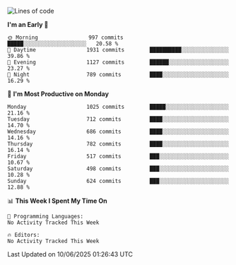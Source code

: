 <!--START_SECTION:waka-->
![Lines of code](https://img.shields.io/badge/From%20Hello%20World%20I%27ve%20Written-40.0%20million%20lines%20of%20code-blue)

**I'm an Early 🐤** 

```text
🌞 Morning                997 commits         █████░░░░░░░░░░░░░░░░░░░░   20.58 % 
🌆 Daytime                1931 commits        ██████████░░░░░░░░░░░░░░░   39.86 % 
🌃 Evening                1127 commits        ██████░░░░░░░░░░░░░░░░░░░   23.27 % 
🌙 Night                  789 commits         ████░░░░░░░░░░░░░░░░░░░░░   16.29 % 
```
📅 **I'm Most Productive on Monday** 

```text
Monday                   1025 commits        █████░░░░░░░░░░░░░░░░░░░░   21.16 % 
Tuesday                  712 commits         ████░░░░░░░░░░░░░░░░░░░░░   14.70 % 
Wednesday                686 commits         ████░░░░░░░░░░░░░░░░░░░░░   14.16 % 
Thursday                 782 commits         ████░░░░░░░░░░░░░░░░░░░░░   16.14 % 
Friday                   517 commits         ███░░░░░░░░░░░░░░░░░░░░░░   10.67 % 
Saturday                 498 commits         ███░░░░░░░░░░░░░░░░░░░░░░   10.28 % 
Sunday                   624 commits         ███░░░░░░░░░░░░░░░░░░░░░░   12.88 % 
```


📊 **This Week I Spent My Time On** 

```text
💬 Programming Languages: 
No Activity Tracked This Week

🔥 Editors: 
No Activity Tracked This Week
```


 Last Updated on 10/06/2025 01:26:43 UTC
<!--END_SECTION:waka-->
```
